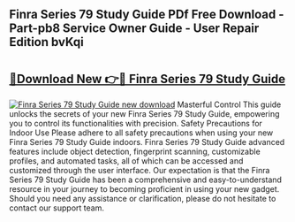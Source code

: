 ## Finra Series 79 Study Guide PDf Free Download - Part-pb8 Service Owner Guide - User Repair Edition bvKqi

# <h2><a href="http://bc82700.oget.top/?id=Finra+Series+79+Study+Guide">🔗Download New 👉🔴 Finra Series 79 Study Guide</a></h2>

[![Finra Series 79 Study Guide new download](https://i.imgur.com/5g1atiW.png)](http://bc82700.oget.top/?id=Finra+Series+79+Study+Guide)
Masterful Control This guide unlocks the secrets of your new Finra Series 79 Study Guide, empowering you to control its functionalities with precision. Safety Precautions for Indoor Use Please adhere to all safety precautions when using your new Finra Series 79 Study Guide indoors. Finra Series 79 Study Guide advanced features include object detection, fingerprint scanning, customizable profiles, and automated tasks, all of which can be accessed and customized through the user interface. Our expectation is that the Finra Series 79 Study Guide has been a comprehensive and easy-to-understand resource in your journey to becoming proficient in using your new gadget. Should you need any assistance or clarification, please do not hesitate to contact our support team.
